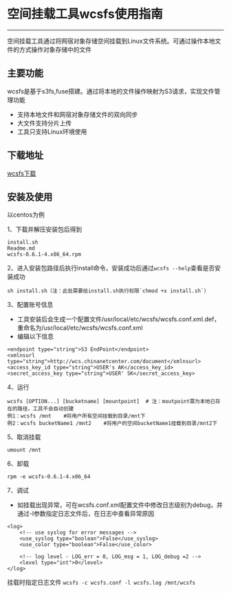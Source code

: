# 空间挂载工具wcsfs使用指南

---

空间挂载工具通过将网宿对象存储空间挂载到Linux文件系统。可通过操作本地文件的方式操作对象存储中的文件

## 主要功能
wcsfs是基于s3fs,fuse搭建。通过将本地的文件操作映射为S3请求，实现文件管理功能

 - 支持本地文件和网宿对象存储文件的双向同步
 - 大文件支持分片上传
 - 工具只支持Linux环境使用

## 下载地址
[wcsfs下载](http://wcsd.chinanetcenter.com/tool/wcsfs-0.6.1-8-centos-x86-64.zip)

## 安装及使用
以centos为例

1、下载并解压安装包后得到

```
install.sh
Readme.md
wcsfs-0.6.1-4.x86_64.rpm

```

2、进入安装包路径后执行install命令，安装成功后通过`wcsfs --help`查看是否安装成功

```
sh install.sh（注：此处需要给install.sh执行权限`chmod +x install.sh`）

```

3、配置账号信息

- 工具安装后会生成一个配置文件/usr/local/etc/wcsfs/wcsfs.conf.xml.def，重命名为/usr/local/etc/wcsfs/wcsfs.conf.xml
- 编辑以下信息

```
<endpoint type="string">S3 EndPoint</endpoint>
<xmlnsurl type="string">http://wcs.chinanetcenter.com/document</xmlnsurl>
<access_key_id type="string">USER's AK</access_key_id>
<secret_access_key type="string">USER' SK</secret_access_key>

```

4、运行

```
wcsfs [OPTION...] [bucketname] [mountpoint]  # 注：moutpoint需为本地已存在的路径，工具不会自动创建
例1：wcsfs /mnt    #将用户所有空间挂载到目录/mnt下
例2：wcsfs bucketName1 /mnt2    #将用户的空间bucketName1挂载到目录/mnt2下
```

5、取消挂载

```
umount /mnt
```

6、卸载
```
rpm -e wcsfs-0.6.1-4.x86_64
```

7、调试

- 如挂载出现异常，可在wcsfs.conf.xml配置文件中修改日志级别为debug，并通过-l参数指定日志文件后，在日志中查看异常原因
```
<log>
	<!-- use syslog for error messages -->
	<use_syslog type="boolean">False</use_syslog>
 	<use_color type="boolean">False</use_color>

 	<!-- log level - LOG_err = 0, LOG_msg = 1, LOG_debug =2 -->
 	<level type="int">0</level>
</log>
```

挂载时指定日志文件
`wcsfs -c wcsfs.conf -l wcsfs.log /mnt/wcsfs`
